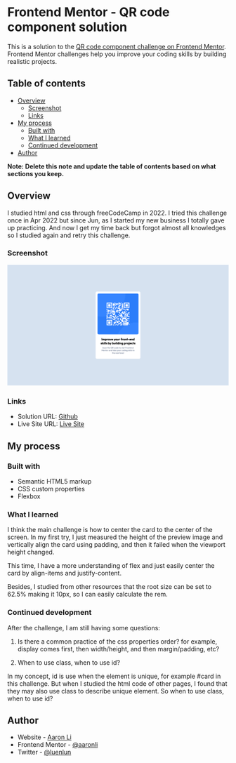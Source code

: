 # Frontend Mentor - QR code component solution

This is a solution to the [QR code component challenge on Frontend Mentor](https://www.frontendmentor.io/challenges/qr-code-component-iux_sIO_H). Frontend Mentor challenges help you improve your coding skills by building realistic projects.

## Table of contents

- [Overview](#overview)
  - [Screenshot](#screenshot)
  - [Links](#links)
- [My process](#my-process)
  - [Built with](#built-with)
  - [What I learned](#what-i-learned)
  - [Continued development](#continued-development)
- [Author](#author)

**Note: Delete this note and update the table of contents based on what sections you keep.**

## Overview

I studied html and css through freeCodeCamp in 2022. I tried this challenge once in Apr 2022 but since Jun, as I started my new business I totally gave up practicing. And now I get my time back but forgot almost all knowledges so I studied again and retry this challenge.

### Screenshot

![screenshot](https://github.com/aaronli722/230118-QR-code-component-challenge-on-Frontend-Mentor/blob/main/images/Screenshot.png)

### Links

- Solution URL: [Github](https://github.com/luenlun/230118-QR-code-component-challenge-on-Frontend-Mentor)
- Live Site URL: [Live Site](https://aaronli722.github.io/230118-QR-code-component-challenge-on-Frontend-Mentor/)

## My process

### Built with

- Semantic HTML5 markup
- CSS custom properties
- Flexbox

### What I learned

I think the main challenge is how to center the card to the center of the screen. In my first try, I just measured the height of the preview image and vertically align the card using padding, and then it failed when the viewport height changed.

This time, I have a more understanding of flex and just easily center the card by align-items and justify-content.

Besides, I studied from other resources that the root size can be set to 62.5% making it 10px, so I can easily calculate the rem.

### Continued development

After the challenge, I am still having some questions:

1. Is there a common practice of the css properties order? for example, display comes first, then width/height, and then margin/padding, etc?

2. When to use class, when to use id?

In my concept, id is use when the element is unique, for example #card in this challenge. But when I studied the html code of other pages, I found that they may also use class to describe unique element. So when to use class, when to use id?

## Author

- Website - [Aaron Li](https://aaronli722.github.io/230118-QR-code-component-challenge-on-Frontend-Mentor/)
- Frontend Mentor - [@aaronli](https://www.frontendmentor.io/profile/luenlun)
- Twitter - [@luenlun](https://twitter.com/luenlun)
